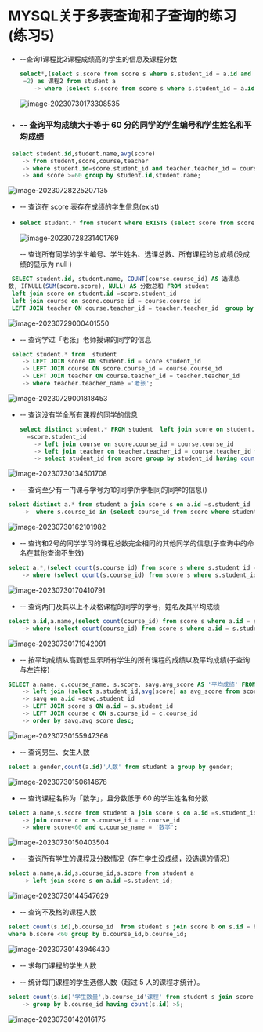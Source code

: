 # MYSQL关于多表查询和子查询的练习(练习5)

- --查询1课程比2课程成绩高的学生的信息及课程分数 

  ```sql
  select*,(select s.score from score s where s.student_id = a.id and s.course_id =1) as 课程1,(select s.score from score s where s.student_id = a.id and s.course_id
   =2) as 课程2 from student a
      -> where (select s.score from score s where s.student_id = a.id and s.course_id =1)>(select s.score from score s where s.student_id = a.id and s.course_id = 2);
  ```

  ![image-20230730173308535](https://cdn.jsdelivr.net/gh/vegetabledog5058/photo/md/202307301733573.png)

- ### -- 查询平均成绩大于等于 60 分的同学的学生编号和学生姓名和平均成绩 

```sql
 select student.id,student.name,avg(score)
    -> from student,score,course,teacher
    -> where student.id=score.student_id and teacher.teacher_id = course.teacher_id and score.course_id = course.course_id
    -> and score >=60 group by student.id,student.name;
```

![image-20230728225207135](https://cdn.jsdelivr.net/gh/vegetabledog5058/photo/md/202307282252229.png)

-  -- 查询在 score 表存在成绩的学生信息(exist)

- ```sql
  select student.* from student where EXISTS (select score from score where student.id=score.student_id);
  ```

  ![image-20230728231401769](https://cdn.jsdelivr.net/gh/vegetabledog5058/photo/md/202307282314811.png)

   -- 查询所有同学的学生编号、学生姓名、选课总数、所有课程的总成绩(没成绩的显示为 null ) 

```sql
 SELECT student.id, student.name, COUNT(course.course_id) AS 选课总
数, IFNULL(SUM(score.score), NULL) AS 分数总和 FROM student
 left join score on student.id =score.student_id
 left join course on score.course_id = course.course_id
 LEFT JOIN teacher ON course.teacher_id = teacher.teacher_id  group by student.id,student.name;
```

![image-20230729000401550](https://cdn.jsdelivr.net/gh/vegetabledog5058/photo/md/202307290004597.png)

- -- 查询学过「老张」老师授课的同学的信息 

```sql
 select student.* from  student
    -> LEFT JOIN score ON student.id = score.student_id
    -> LEFT JOIN course ON score.course_id = course.course_id
    -> LEFT JOIN teacher ON course.teacher_id = teacher.teacher_id
    -> where teacher.teacher_name ='老张';
```

![image-20230729001818453](https://cdn.jsdelivr.net/gh/vegetabledog5058/photo/md/202307290018491.png)

- -- 查询没有学全所有课程的同学的信息 

  ```sql
  select distinct student.* FROM student  left join score on student.id
    =score.student_id
      -> left join course on score.course_id = course.course_id
      -> left join teacher on teacher.teacher_id = course.teacher_id where student_id in(
      -> select student_id from score group by student_id having count(student_id) =3);
  ```
  
  

![image-20230730134501708](https://cdn.jsdelivr.net/gh/vegetabledog5058/photo/md/202307301345760.png)

- -- 查询至少有一门课与学号为1的同学所学相同的同学的信息()

```sql
select distinct a.* from student a join score s on a.id =s.student_id
    ->  where s.course_id in (select course_id from score where student_id =1);


```

![image-20230730162101982](https://cdn.jsdelivr.net/gh/vegetabledog5058/photo/md/202307301621022.png)

-  -- 查询和2号的同学学习的课程总数完全相同的其他同学的信息(子查询中的命名在其他查询不生效)

```sql
select a.*,(select count(s.course_id) from score s where s.student_id = a.id) as 选修数量 from student a
    -> where (select count(s.course_id) from score s where s.student_id = a.id) = (select count(course_id) from score where student_id =2);
```

![image-20230730170410791](https://cdn.jsdelivr.net/gh/vegetabledog5058/photo/md/202307301704853.png)

-  -- 查询两门及其以上不及格课程的同学的学号，姓名及其平均成绩

```sql
select a.id,a.name,(select count(course_id) from score s where a.id = s.student_id and s.score <60) as 不及格数 from student a
    -> where (select count(course_id) from score s where a.id = s.student_id and s.score< 60) >2 ;
```

![image-20230730171942091](https://cdn.jsdelivr.net/gh/vegetabledog5058/photo/md/202307301719137.png)

- -- 按平均成绩从高到低显示所有学生的所有课程的成绩以及平均成绩(子查询与左连接)

```sql
SELECT a.name, c.course_name, s.score, savg.avg_score AS '平均成绩' FROM student a
    -> left join (select s.student_id,avg(score) as avg_score from score s group by s.student_id)
    -> savg on a.id =savg.student_id
    -> LEFT JOIN score s ON a.id = s.student_id
    -> LEFT JOIN course c ON s.course_id = c.course_id
    -> order by savg.avg_score desc;
```

![image-20230730155947366](https://cdn.jsdelivr.net/gh/vegetabledog5058/photo/md/202307301559439.png)

-  -- 查询男生、女生人数 

```sql
select a.gender,count(a.id)'人数' from student a group by gender;
```

![image-20230730150614678](https://cdn.jsdelivr.net/gh/vegetabledog5058/photo/md/202307301506710.png)

-  -- 查询课程名称为「数学」，且分数低于 60 的学生姓名和分数 

```sql
select a.name,s.score from student a join score s on a.id =s.student_id
    -> join course c on s.course_id = c.course_id
    -> where score<60 and c.course_name = '数学';
```

![image-20230730150403504](https://cdn.jsdelivr.net/gh/vegetabledog5058/photo/md/202307301504537.png)

- -- 查询所有学生的课程及分数情况（存在学生没成绩，没选课的情况）

```sql
select a.name,a.id,s.course_id,s.score from student a
    -> left join score s on a.id =s.student_id;
```

![image-20230730144547629](https://cdn.jsdelivr.net/gh/vegetabledog5058/photo/md/202307301445679.png)

- -- 查询不及格的课程人数 

```sql
select count(s.id),b.course_id  from student s join score b on s.id = b.student_id
where b.score <60 group by b.course_id,b.course_id;
```

![image-20230730143946430](https://cdn.jsdelivr.net/gh/vegetabledog5058/photo/md/202307301439462.png)

- -- 求每门课程的学生人数

-  -- 统计每门课程的学生选修人数（超过 5 人的课程才统计）。

```sql
select count(s.id)'学生数量',b.course_id'课程' from student s join score b on s.id = b.student_id
    -> group by b.course_id having count(s.id) >5;
```

![image-20230730142016175](https://cdn.jsdelivr.net/gh/vegetabledog5058/photo/md/202307301420210.png)
